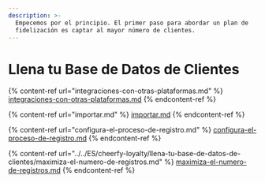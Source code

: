 ```yaml
---
description: >-
  Empecemos por el principio. El primer paso para abordar un plan de
  fidelización es captar al mayor número de clientes.
---
```


# Llena tu Base de Datos de Clientes

{% content-ref url="integraciones-con-otras-plataformas.md" %}
[integraciones-con-otras-plataformas.md](integraciones-con-otras-plataformas.md)
{% endcontent-ref %}

{% content-ref url="importar.md" %}
[importar.md](importar.md)
{% endcontent-ref %}

{% content-ref url="configura-el-proceso-de-registro.md" %}
[configura-el-proceso-de-registro.md](configura-el-proceso-de-registro.md)
{% endcontent-ref %}

{% content-ref url="../../ES/cheerfy-loyalty/llena-tu-base-de-datos-de-clientes/maximiza-el-numero-de-registros.md" %}
[maximiza-el-numero-de-registros.md](../../ES/cheerfy-loyalty/llena-tu-base-de-datos-de-clientes/maximiza-el-numero-de-registros.md)
{% endcontent-ref %}

